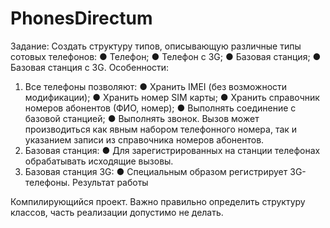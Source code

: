 # PhonesDirectum
Задание:
Создать структуру типов, описывающую различные типы сотовых телефонов:
●      Телефон;
●      Телефон с 3G;
●      Базовая станция;
●      Базовая станция с 3G.
Особенности:
1.    Все телефоны позволяют:
●      Хранить IMEI (без возможности модификации);
●      Хранить номер SIM карты;
●      Хранить справочник номеров абонентов (ФИО, номер);
●      Выполнять соединение с базовой станцией;
●      Выполнять звонок. Вызов может производиться как явным набором телефонного номера, так и указанием записи из справочника номеров абонентов.
2.    Базовая станция:
●      Для зарегистрированных на станции телефонах обрабатывать исходящие вызовы.
3.    Базовая станция 3G:
●      Специальным образом регистрирует 3G-телефоны.
Результат работы

Компилирующийся проект. Важно правильно определить структуру классов, часть реализации допустимо не делать.
